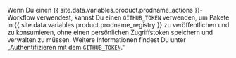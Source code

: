 Wenn Du einen {{ site.data.variables.product.prodname_actions }}-Workflow verwendest, kannst Du einen `GITHUB_TOKEN` verwenden, um Pakete in {{ site.data.variables.product.prodname_registry }} zu veröffentlichen und zu konsumieren, ohne einen persönlichen Zugriffstoken speichern und verwalten zu müssen. Weitere Informationen findest Du unter „[Authentifizieren mit dem `GITHUB_TOKEN`](/actions/automating-your-workflow-with-github-actions/authenticating-with-the-github_token)."
